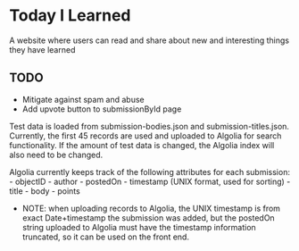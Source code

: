 # Today I Learned 
A website where users can read and share about new and
interesting things they have learned

## TODO
- Mitigate against spam and abuse
- Add upvote button to submissionById page

Test data is loaded from submission-bodies.json and submission-titles.json.
Currently, the first 45 records are used and uploaded to Algolia for search
functionality. If the amount of test data is changed, the Algolia index will
also need to be changed.

Algolia currently keeps track of the following attributes for each submission:
    - objectID
    - author
    - postedOn
    - timestamp (UNIX format, used for sorting)
    - title
    - body
    - points
- NOTE: when uploading records to Algolia, the UNIX timestamp is from exact
  Date+timestamp the submission was added, but the postedOn string uploaded to
  Algolia must have the timestamp information truncated, so it can be used on
  the front end. 
